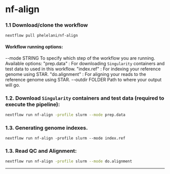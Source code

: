 # nf-align

### 1.1 Download/clone the workflow
```
nextflow pull phelelani/nf-align
```
#### Workflow running options:
--mode       STRING    To specify which step of the workflow you are running.
                       Available options:
				"prep.data"    : For downloading `Singularity` containers and test data to used in this workflow.
				"index.ref"    : For indexing your reference genome using STAR.
				"do.alignment" : For aligning your reads to the reference genome using STAR.
--outdir     FOLDER    Path to where your output will go.

### 1.2. Download  `Singularity` containers and test data (required to execute the pipeline):
```bash
nextflow run nf-align -profile slurm --mode prep.data
```

### 1.3. Generating genome indexes.
```
nextflow run nf-align -profile slurm --mode index.ref
```

### 1.3. Read QC and Alignment:

```bash
nextflow run nf-align -profile slurm --mode do.alignment
```

---
